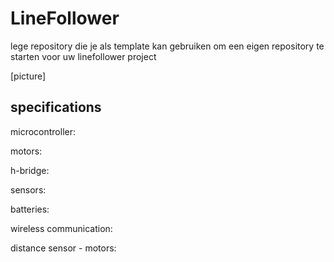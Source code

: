 # LineFollower


lege repository die je als template kan gebruiken om een eigen repository te starten voor uw linefollower project

[picture]

## specifications

microcontroller:

motors: 

h-bridge:

sensors:

batteries:

wireless communication:

distance sensor - motors:

